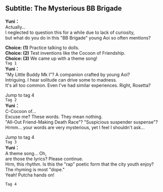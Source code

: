 # 

  
## Subtitle: The Mysterious BB Brigade
  
**Yuni：**  
Actually...  
I neglected to question this for a while due to lack of curiosity,  
but what do you do in this \"BB Brigade\" young Aoi so often mentions?  
  
**Choice: (1)**  Practice talking to dolls.  
**Choice: (2)**  Test inventions like the Cocoon of Friendship.  
**Choice: (3)**  We came up with a theme song!  
`Tag 1`  
**Yuni：**  
\"My Little Buddy Mk I\"? A companion crafted by young Aoi?  
Intriguing. I hear solitude can drive some to madness.  
It's all too common. Even I've had similar experiences. Right, Rosetta?  
  
Jump to tag 4  
`Tag 2`  
**Yuni：**  
C-Cocoon of...  
 Excuse me? These words. They mean nothing.  
\"All-Out Friend-Making Death Race\"? \"Suspicious suspender suspense\"?  
Hrmm... your words are very mysterious, yet I feel I shouldn't ask...  
  
Jump to tag 4  
`Tag 3`  
**Yuni：**  
A theme song... Oh,  
 are those the lyrics? Please continue.  
Hrm, this rhythm. Is this the \"rap\" poetic form that the city youth enjoy?  
The rhyming is most \"dope.\"  
 Yeah! Putcha hands on!  
  
`Tag 4`  
